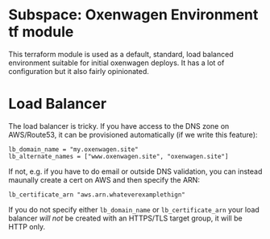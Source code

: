 # Subspace: Oxenwagen Environment tf module

This terraform module is used as a default, standard, load balanced environment suitable for initial oxenwagen deploys.  It has a lot of configuration but it also fairly opinionated.


# Load Balancer
The load balancer is tricky.  If you have access to the DNS zone on AWS/Route53, it can be provisioned automatically (if we write this feature):

    lb_domain_name = "my.oxenwagen.site"
    lb_alternate_names = ["www.oxenwagen.site", "oxenwagen.site"]

If not, e.g. if you have to do email or outside DNS validation, you can instead maunally create a cert on AWS and then specify the ARN:

    lb_certificate_arn "aws.arn.whateverexamplethign"

If you do not specify either `lb_domain_name` or `lb_certificate_arn` your load balancer *will not* be created with an HTTPS/TLS target group, it will be HTTP only.
